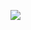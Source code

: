 ![](https://github.com/prrdee/dream-broker-assignment/workflows/DB%20Programming%20Assignment%20CI/badge.svg)
